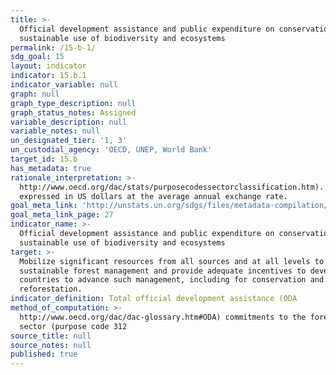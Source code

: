 ```yaml
---
title: >-
  Official development assistance and public expenditure on conservation and
  sustainable use of biodiversity and ecosystems
permalink: /15-b-1/
sdg_goal: 15
layout: indicator
indicator: 15.b.1
indicator_variable: null
graph: null
graph_type_description: null
graph_status_notes: Assigned
variable_description: null
variable_notes: null
un_designated_tier: '1, 3'
un_custodial_agency: 'OECD, UNEP, World Bank'
target_id: 15.b
has_metadata: true
rationale_interpretation: >-
  http://www.oecd.org/dac/stats/purposecodessectorclassification.htm). Data
  expressed in US dollars at the average annual exchange rate.
goal_meta_link: 'http://unstats.un.org/sdgs/files/metadata-compilation/Metadata-Goal-15.pdf'
goal_meta_link_page: 27
indicator_name: >-
  Official development assistance and public expenditure on conservation and
  sustainable use of biodiversity and ecosystems
target: >-
  Mobilize significant resources from all sources and at all levels to finance
  sustainable forest management and provide adequate incentives to developing
  countries to advance such management, including for conservation and
  reforestation.
indicator_definition: Total official development assistance (ODA
method_of_computation: >-
  http://www.oecd.org/dac/dac-glossary.htm#ODA) commitments to the forestry
  sector (purpose code 312
source_title: null
source_notes: null
published: true
---
```


